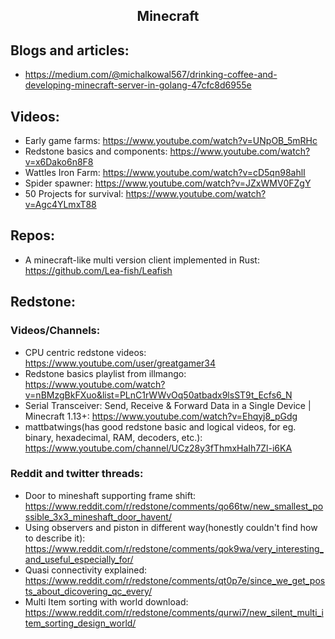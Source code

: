<h2 align="center">Minecraft</h2>

## Blogs and articles:

- https://medium.com/@michalkowal567/drinking-coffee-and-developing-minecraft-server-in-golang-47cfc8d6955e

## Videos:

- Early game farms: https://www.youtube.com/watch?v=UNpOB_5mRHc
- Redstone basics and components: https://www.youtube.com/watch?v=x6Dako6n8F8
- Wattles Iron Farm: https://www.youtube.com/watch?v=cD5qn98ahlI
- Spider spawner: https://www.youtube.com/watch?v=JZxWMV0FZgY
- 50 Projects for survival: https://www.youtube.com/watch?v=Agc4YLmxT88

## Repos:

- A minecraft-like multi version client implemented in Rust: https://github.com/Lea-fish/Leafish

## Redstone:

### Videos/Channels:

- CPU centric redstone videos: https://www.youtube.com/user/greatgamer34
- Redstone basics playlist from illmango: https://www.youtube.com/watch?v=nBMzgBkFXuo&list=PLnC1rWWvOq50atbadx9lsST9t_Ecfs6_N
- Serial Transceiver: Send, Receive & Forward Data in a Single Device | Minecraft 1.13+: https://www.youtube.com/watch?v=Ehqyj8_pGdg
- mattbatwings(has good redstone basic and logical videos, for eg. binary, hexadecimal, RAM, decoders, etc.): https://www.youtube.com/channel/UCz28y3fThmxHaIh7Zl-i6KA

### Reddit and twitter threads:

- Door to mineshaft supporting frame shift: https://www.reddit.com/r/redstone/comments/qo66tw/new_smallest_possible_3x3_mineshaft_door_havent/
- Using observers and piston in different way(honestly couldn't find how to describe it): https://www.reddit.com/r/redstone/comments/qok9wa/very_interesting_and_useful_especially_for/
- Quasi connectivity explained: https://www.reddit.com/r/redstone/comments/qt0p7e/since_we_get_posts_about_dicovering_qc_every/
- Multi Item sorting with world download: https://www.reddit.com/r/redstone/comments/qurwi7/new_silent_multi_item_sorting_design_world/
